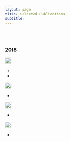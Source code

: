 ```yaml
---
layout: page
title: Selected Publications
subtitle: 
---
```

<br/>
<br/>

### 2018

<img src="../img/journal-article.png" height="20px">

- 
-


<img src="../img/conference-paper.png" height="20px">

-


<img src="../img/workshop-paper.png" height="20px">

-

<img src="../img/book-chapter.png" height="20px">

-









































